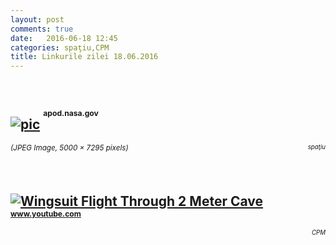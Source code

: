 ```yaml
---
layout: post
comments: true
date:   2016-06-18 12:45
categories: spaţiu,CPM
title: Linkurile zilei 18.06.2016
---
```

<br/>

## [![pic](http://apod.nasa.gov/apod/image/1606/PIA20727PlutoNight.jpg)](http://apod.nasa.gov/apod/image/1606/PIA20727PlutoNight.jpg) <sup><sup><sup>apod.nasa.gov</sup></sup></sup>  
<span style="float: left;" ><sup>_(JPEG Image, 5000 × 7295 pixels)_</sup></span><span style="float: right;" ><sup><sup>_spaţiu_</sup></sup></span>
<br/>
<br/>
<br/>

## [![Wingsuit Flight Through 2 Meter Cave](http://img.youtube.com/vi/-C_jPcUkVrM/0.jpg)](https://www.youtube.com/watch?v=-C_jPcUkVrM) <sup><sup><sup>www.youtube.com</sup></sup></sup>  
<span style="float: right;" ><sup><sup>_CPM_</sup></sup></span>
<br/>
